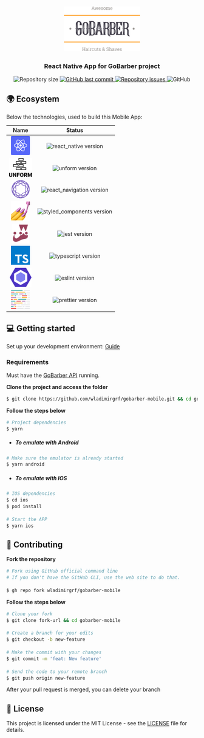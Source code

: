 <h1 align="center">
  <img alt="Logo" src=".github/assets/logo.svg" width="200px">
</h1>

<h3 align="center">
  React Native App for GoBarber project
</h3>

<p align="center">
  <img alt="Repository size" src="https://img.shields.io/github/repo-size/wladimirgrf/gobarber-mobile?color=%23FF9000">

  <a href="https://github.com/wladimirgrf/gobarber-mobile/commits/master">
    <img alt="GitHub last commit" src="https://img.shields.io/github/last-commit/wladimirgrf/gobarber-mobile?color=%23FF9000">
  </a>

  <a href="https://github.com/wladimirgrf/gobarber-mobile/issues">
    <img alt="Repository issues" src="https://img.shields.io/github/issues/wladimirgrf/gobarber-mobile?color=%23FF9000">
  </a>

  <img alt="GitHub" src="https://img.shields.io/github/license/wladimirgrf/gobarber-mobile?color=%23FF9000">
</p>

## 🌍 Ecosystem

Below the technologies, used to build this Mobile App:

|                      Name                                   |                         Status                          |
|:-----------------------------------------------------------:|:-------------------------------------------------------:|
|<img height="50" src=".github/assets/react_native.svg"> | <img alt="react_native version" src="https://img.shields.io/badge/react_native-v0.63.3-blue?color=%23FF9000"> |
|<img height="50" src=".github/assets/unform.svg"> | <img alt="unform version" src="https://img.shields.io/badge/unform-v2.1.3-blue?color=%23FF9000"> |
|<img height="48" src=".github/assets/react_navigation.svg"> | <img alt="react_navigation version" src="https://img.shields.io/badge/react_navigation-v5.7.1-blue?color=%23FF9000"> |
|<img height="50" src=".github/assets/styled_components.png"> | <img alt="styled_components version" src="https://img.shields.io/badge/styled_components-v5.1.1-blue?color=%23FF9000"> |
|<img height="50" src=".github/assets/jest.svg"> | <img alt="jest version" src="https://img.shields.io/badge/jest-v25.1.0-blue?color=%23FF9000"> |
|<img height="50" src=".github/assets/typescript.svg"> | <img alt="typescript version" src="https://img.shields.io/badge/typescript-v3.8.3-blue?color=%23FF9000"> |
|<img height="50" src=".github/assets/eslint.svg"> | <img alt="eslint version" src="https://img.shields.io/badge/eslint-v6.8.0-blue?color=%23FF9000"> |
|<img height="50" src=".github/assets/prettier.svg"> | <img alt="prettier version" src="https://img.shields.io/badge/prettier-v2.0.5-blue?color=%23FF9000"> |


## 💻 Getting started

Set up your development environment: <a href="https://react-native.rocketseat.dev">Guide</a>

### Requirements

Must have the [GoBarber API](https://github.com/wladimirgrf/gobarber-api) running.

**Clone the project and access the folder**

```bash
$ git clone https://github.com/wladimirgrf/gobarber-mobile.git && cd gobarber-mobile
```

**Follow the steps below**

```bash
# Project dependencies
$ yarn
```

- ##### To emulate with Android
```bash
# Make sure the emulator is already started
$ yarn android
```

- ##### To emulate with IOS
```bash
# IOS dependencies
$ cd ios
$ pod install

# Start the APP
$ yarn ios
```

## 🤝 Contributing

**Fork the repository**

```bash
# Fork using GitHub official command line
# If you don't have the GitHub CLI, use the web site to do that.

$ gh repo fork wladimirgrf/gobarber-mobile
```

**Follow the steps below**

```bash
# Clone your fork
$ git clone fork-url && cd gobarber-mobile

# Create a branch for your edits
$ git checkout -b new-feature

# Make the commit with your changes
$ git commit -m 'feat: New feature'

# Send the code to your remote branch
$ git push origin new-feature
```

After your pull request is merged, you can delete your branch

## 📝 License

This project is licensed under the MIT License - see the [LICENSE](LICENSE) file for details.

